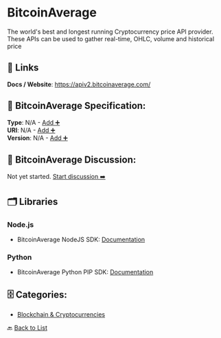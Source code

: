 # BitcoinAverage

The world's best and longest running Cryptocurrency price API provider. These APIs can be used to gather real-time, OHLC, volume and historical price

##  🔗 Links
**Docs / Website**: https://apiv2.bitcoinaverage.com/

## 🧬 BitcoinAverage Specification:
**Type**: N/A - [Add ➕](https://github.com/apis-list/apis-list/edit/main/apis.yaml#L1600)  
**URI**: N/A - [Add ➕](https://github.com/apis-list/apis-list/edit/main/apis.yaml#L1600)  
**Version**: N/A - [Add ➕](https://github.com/apis-list/apis-list/edit/main/apis.yaml#L1600)

## 💬 BitcoinAverage Discussion:
Not yet started. [Start discussion ➡️](https://github.com/apis-list/apis-list/discussions/new)

## 🗂️ Libraries
### Node.js
- BitcoinAverage NodeJS SDK: [Documentation](https://www.npmjs.com/package/bitcoinaverage)
### Python
- BitcoinAverage Python PIP SDK: [Documentation](https://github.com/bitcoinaverage/api-integration-examples/)


## 🗄️ Categories:
- [Blockchain & Cryptocurrencies](https://github.com/apis-list/apis-list#blockchain--cryptocurrencies-)

🔙  [Back to List](https://github.com/apis-list/apis-list)
